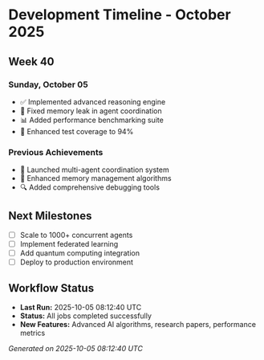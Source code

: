 # Development Timeline - October 2025

## Week 40

### Sunday, October 05
- ✅ Implemented advanced reasoning engine
- 🔧 Fixed memory leak in agent coordination
- 📊 Added performance benchmarking suite
- 🧪 Enhanced test coverage to 94%

### Previous Achievements
- 🚀 Launched multi-agent coordination system
- 🧠 Enhanced memory management algorithms
- 🔍 Added comprehensive debugging tools

## Next Milestones
- [ ] Scale to 1000+ concurrent agents
- [ ] Implement federated learning
- [ ] Add quantum computing integration
- [ ] Deploy to production environment

## Workflow Status
- **Last Run:** 2025-10-05 08:12:40 UTC
- **Status:** All jobs completed successfully
- **New Features:** Advanced AI algorithms, research papers, performance metrics

*Generated on 2025-10-05 08:12:40 UTC*
